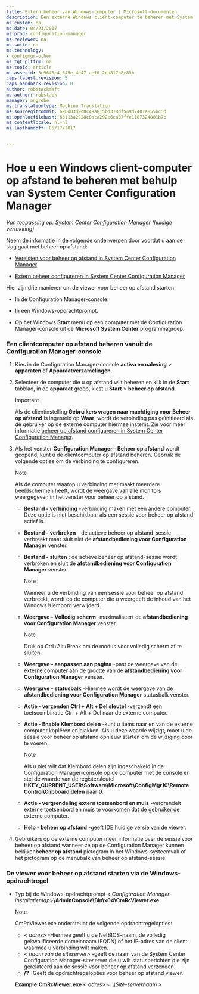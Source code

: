 ```yaml
---
title: Extern beheer van Windows-computer | Microsoft-documenten
description: Een externe Windows client-computer te beheren met System Center Configuration Manager.
ms.custom: na
ms.date: 04/23/2017
ms.prod: configuration-manager
ms.reviewer: na
ms.suite: na
ms.technology:
- configmgr-other
ms.tgt_pltfrm: na
ms.topic: article
ms.assetid: 3c9648c4-645e-4e47-ae10-2da817b8c83b
caps.latest.revision: 5
caps.handback.revision: 0
author: robstackmsft
ms.author: robstack
manager: angrobe
ms.translationtype: Machine Translation
ms.sourcegitcommit: 690d03d9c8c49a815bd318df549d7401a855bc5d
ms.openlocfilehash: 63113a2928c0aca292e6ca07ffe1187324801b7b
ms.contentlocale: nl-nl
ms.lasthandoff: 05/17/2017


---
```

# <a name="how-to-remotely-administer-a-windows-client-computer-by-using-system-center-configuration-manager"></a>Hoe u een Windows client-computer op afstand te beheren met behulp van System Center Configuration Manager

*Van toepassing op: System Center Configuration Manager (huidige vertakking)*

Neem de informatie in de volgende onderwerpen door voordat u aan de slag gaat met beheer op afstand:  

-   [Vereisten voor beheer op afstand in System Center Configuration Manager](../../../../core/clients/manage/remote-control/prerequisites-for-remote-control.md)  

-   [Extern beheer configureren in System Center Configuration Manager](../../../../core/clients/manage/remote-control/configuring-remote-control.md)  

Hier zijn drie manieren om de viewer voor beheer op afstand starten:  

-   In de Configuration Manager-console.  

-   In een Windows-opdrachtprompt.  

-   Op het Windows **Start** menu op een computer met de Configuration Manager-console uit de **Microsoft System Center** programmagroep.  

### <a name="to-remotely-administer-a-client-computer-from-the-configuration-manager-console"></a>Een clientcomputer op afstand beheren vanuit de Configuration Manager-console  

1.  Kies in de Configuration Manager-console **activa en naleving** > **apparaten** of **Apparaatverzamelingen**.  

3.  Selecteer de computer die u op afstand wilt beheren en klik in de **Start** tabblad, in de **apparaat** groep, kiest u **Start** > **beheer op afstand**.  

    > [!IMPORTANT]  
    >  Als de clientinstelling **Gebruikers vragen naar machtiging voor Beheer op afstand** is ingesteld op **Waar**, wordt de verbinding pas geïnitieerd als de gebruiker op de externe computer hiermee instemt. Zie voor meer informatie [beheer op afstand configureren in System Center Configuration Manager](../../../../core/clients/manage/remote-control/configuring-remote-control.md).  

4.  Als het venster **Configuration Manager - Beheer op afstand** wordt geopend, kunt u de clientcomputer op afstand beheren. Gebruik de volgende opties om de verbinding te configureren.  

    > [!NOTE]  
    >  Als de computer waarop u verbinding met maakt meerdere beeldschermen heeft, wordt de weergave van alle monitors weergegeven in het venster voor beheer op afstand.  

    -   **Bestand - verbinding** -verbinding maken met een andere computer. Deze optie is niet beschikbaar als een sessie voor beheer op afstand actief is.  

    -   **Bestand - verbreken** - de actieve beheer op afstand-sessie verbreekt maar sluit niet de **afstandbediening voor Configuration Manager** venster.  

    -   **Bestand - sluiten** : de actieve beheer op afstand-sessie wordt verbroken en sluit de **afstandbediening voor Configuration Manager** venster.  

        > [!NOTE]  
        >  Wanneer u de verbinding van een sessie voor beheer op afstand verbreekt, wordt op de computer die u weergeeft de inhoud van het Windows Klembord verwijderd.  

    -   **Weergave - Volledig scherm** -maximaliseert de **afstandbediening voor Configuration Manager** venster.  

        > [!NOTE]  
        >  Druk op Ctrl+Alt+Break om de modus voor volledig scherm af te sluiten.  

    -   **Weergave - aanpassen aan pagina** -past de weergave van de externe computer aan de grootte van de **afstandbediening voor Configuration Manager** venster.  

    -   **Weergave - statusbalk** -Hiermee wordt de weergave van de **afstandbediening voor Configuration Manager** statusbalk venster.  

    -   **Actie - verzenden Ctrl + Alt + Del sleutel** -verzendt een toetscombinatie Ctrl + Alt + Del naar de externe computer.  

    -   **Actie - Enable Klembord delen** -kunt u items naar en van de externe computer kopiëren en plakken. Als u deze waarde wijzigt, moet u de sessie voor beheer op afstand opnieuw starten om de wijziging door te voeren.  

        > [!NOTE]  
        >  Als u niet wilt dat Klembord delen zijn ingeschakeld in de Configuration Manager-console op de computer met de console en stel de waarde van de registersleutel **HKEY_CURRENT_USER\Software\Microsoft\ConfigMgr10\Remote Control\Clipboard delen** naar **0**.  

    -   **Actie - vergrendeling extern toetsenbord en muis** -vergrendelt externe toetsenbord en muis te voorkomen dat de gebruiker de externe computer.  

    -   **Help - beheer op afstand** -geeft IDE huidige versie van de viewer.  

5.  Gebruikers op de externe computer meer informatie over de sessie voor beheer op afstand wanneer ze op de Configuration Manager kunnen bekijken**beheer op afstand** pictogram in het Windows-systeemvak of het pictogram op de menubalk van beheer op afstand-sessie.  

### <a name="to-start-the-remote-control-viewer-from-the-windows-command-line"></a>De viewer voor beheer op afstand starten via de Windows-opdrachtregel  

-   Typ bij de Windows-opdrachtprompt *< Configuration Manager-installatiemap\>***\AdminConsole\Bin\x64\CmRcViewer.exe**  

    > [!NOTE]  
    >  CmRcViewer.exe ondersteunt de volgende opdrachtregelopties:  
    >   
    >  -   *< adres\>*  -Hiermee geeft u de NetBIOS-naam, de volledig gekwalificeerde domeinnaam (FQDN) of het IP-adres van de client waarmee u verbinding wilt maken.  
    > -   *< naam van de siteserver\>*  -geeft de naam van de System Center Configuration Manager-siteserver die u wilt statusberichten die zijn gerelateerd aan de sessie voor beheer op afstand verzenden.  
    > -   **/?** -Geeft de opdrachtregelopties voor beheer op afstand viewer.  
    >   
    >  **Example:CmRcViewer.exe** *< adres\>*   *< \\\Site-servernaam >*  

